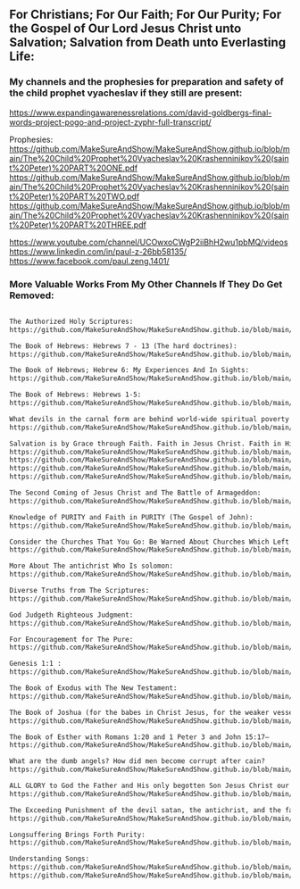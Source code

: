 ## For Christians; For Our Faith; For Our Purity; For the Gospel of Our Lord Jesus Christ unto Salvation; Salvation from Death unto Everlasting Life:

### My channels and the prophesies for preparation and safety of the child prophet vyacheslav if they still are present:
https://www.expandingawarenessrelations.com/david-goldbergs-final-words-project-pogo-and-project-zyphr-full-transcript/

Prophesies:
https://github.com/MakeSureAndShow/MakeSureAndShow.github.io/blob/main/The%20Child%20Prophet%20Vyacheslav%20Krashenninikov%20(saint%20Peter)%20PART%20ONE.pdf
https://github.com/MakeSureAndShow/MakeSureAndShow.github.io/blob/main/The%20Child%20Prophet%20Vyacheslav%20Krashenninikov%20(saint%20Peter)%20PART%20TWO.pdf
https://github.com/MakeSureAndShow/MakeSureAndShow.github.io/blob/main/The%20Child%20Prophet%20Vyacheslav%20Krashenninikov%20(saint%20Peter)%20PART%20THREE.pdf

https://www.youtube.com/channel/UCOwxoCWgP2iiBhH2wu1pbMQ/videos
https://www.linkedin.com/in/paul-z-26bb58135/
https://www.facebook.com/paul.zeng.1401/

### More Valuable Works From My Other Channels If They Do Get Removed:

```markdown

The Authorized Holy Scriptures:
https://github.com/MakeSureAndShow/MakeSureAndShow.github.io/blob/main/The%20Authorized%20Holy%20Scriptures.pdf

The Book of Hebrews: Hebrews 7 - 13 (The hard doctrines): 
https://github.com/MakeSureAndShow/MakeSureAndShow.github.io/blob/main/The%20Book%20of%20Hebrews_%20Hebrews%207%20-%2013%20(The%20hard%20doctrines).pdf

The Book of Hebrews; Hebrew 6: My Experiences And In Sights:
https://github.com/MakeSureAndShow/MakeSureAndShow.github.io/blob/main/The%20Book%20of%20Hebrews%3B%20Herews%206_%20My%20Experience.pdf

The Book of Hebrews: Hebrews 1-5:
https://github.com/MakeSureAndShow/MakeSureAndShow.github.io/blob/main/The%20Book%20of%20Hebrews_%20Hebrews%201-5.pdf

What devils in the carnal form are behind world-wide spiritual poverty which manifests in the earthly visible torment of children unawares? what are the false jews which use sorcery and lies to gain advantage with True Faith in Jesus Christ:
https://github.com/MakeSureAndShow/MakeSureAndShow.github.io/blob/main/What%20devils%20in%20the%20carnal%20form%20are%20behind%20world-wide%20spiritual%20poverty%20which%20manifests%20in%20the%20earthly%20visible%20torment%20of%20children%20unawares_%20what%20are%20the%20false%20jews%20which%20use%20sorcery%20and%20lies%20to%20gain%20advantage%20with%20True%20Faith%20in%20Jesus%20Ch%20(2).pdf

Salvation is by Grace through Faith. Faith in Jesus Christ. Faith in His Resurrection. (Read For Saving Your Own Life): 
https://github.com/MakeSureAndShow/MakeSureAndShow.github.io/blob/main/What%20to%20do%20after%20being%20saved%20(Jul%207_%20Complete%3B%201a).pdf
https://github.com/MakeSureAndShow/MakeSureAndShow.github.io/blob/main/What%20to%20do%20after%20being%20saved%20(Jul%207_%20Complete%3B%201b).pdf
https://github.com/MakeSureAndShow/MakeSureAndShow.github.io/blob/main/What%20to%20do%20after%20being%20saved%20(Jul%207_%20Complete%3B%202).pdf
https://github.com/MakeSureAndShow/MakeSureAndShow.github.io/blob/main/What%20to%20do%20after%20being%20saved%20(pt.4).pdf

The Second Coming of Jesus Christ and The Battle of Armageddon:
https://github.com/MakeSureAndShow/MakeSureAndShow.github.io/blob/main/The%20Second%20Coming%20of%20Jesus%20Christ%20and%20Particular%20Prophesies%20of%20Saint%20Peter%20(Vyacheslav%20Krashenninikov%E2%80%99s%20Chronicles%20from%20His%20Mother)_.pdf

Knowledge of PURITY and Faith in PURITY (The Gospel of John):
https://github.com/MakeSureAndShow/MakeSureAndShow.github.io/blob/main/The%20Gospel%20of%20John%20and%20My%20Understanding%20of%20Faith%20(1).pdf

Consider the Churches That You Go: Be Warned About Churches Which Left The First Love and First Works of Winning Souls (Proberbs 11:30)
https://github.com/MakeSureAndShow/MakeSureAndShow.github.io/blob/main/Consider%20The%20Churches%20You%20Go%20To_.pdf

More About The antichrist Who Is solomon: 
https://github.com/MakeSureAndShow/MakeSureAndShow.github.io/blob/main/The%20antichrist%20which%20is%20solomon%2C%20the%20daughter%20of%20pharaoh%20which%20created%20it.pdf

Diverse Truths from The Scriptures:
https://github.com/MakeSureAndShow/MakeSureAndShow.github.io/blob/main/Diverse%20Truths%20from%20The%20Scriptures.pdf

God Judgeth Righteous Judgment:
https://github.com/MakeSureAndShow/MakeSureAndShow.github.io/blob/main/God%20Judgeth%20Righteous%20Judgment%20(Why%20and%20How).pdf

For Encouragement for The Pure:
https://github.com/MakeSureAndShow/MakeSureAndShow.github.io/blob/main/For%20Encouragement%20for%20The%20PURE.pdf

Genesis 1:1 :
https://github.com/MakeSureAndShow/MakeSureAndShow.github.io/blob/main/Genesis%201_1.pdf

The Book of Exodus with The New Testament:
https://github.com/MakeSureAndShow/MakeSureAndShow.github.io/blob/main/The%20Book%20of%20Exodus%20with%20The%20New%20Testament_.pdf

The Book of Joshua (for the babes in Christ Jesus, for the weaker vessels):
https://github.com/MakeSureAndShow/MakeSureAndShow.github.io/blob/main/The%20Book%20of%20Joshua%20(for%20the%20babes%20in%20Christ%20Jesus%2C%20for%20the%20weaker%20vessels)_.pdf

The Book of Esther with Romans 1:20 and 1 Peter 3 and John 15:17–
https://github.com/MakeSureAndShow/MakeSureAndShow.github.io/blob/main/The%20Book%20of%20Esther%20with%20Romans%201_20%20and%201%20Peter%203%20and%20John%2015_17%E2%80%93%20_.pdf

What are the dumb angels? How did men become corrupt after cain?
https://github.com/MakeSureAndShow/MakeSureAndShow.github.io/blob/main/What%20are%20the%20dumb%20angels_%20How%20did%20men%20become%20corrupt%20after%20cain_.pdf

ALL GLORY to God the Father and His only begotten Son Jesus Christ our Master Everlasting! The angels do rejoice!
https://github.com/MakeSureAndShow/MakeSureAndShow.github.io/blob/main/All%20Glory%20to%20God%20the%20Father%20and%20His%20only%20begotten%20Son%20Jesus%20Christ%20our%20Master%20Everlasting!%20The%20angels%20do%20rejoice!.pdf

The Exceeding Punishment of the devil satan, the antichrist, and the false prophet:
https://github.com/MakeSureAndShow/MakeSureAndShow.github.io/blob/main/The%20Exceeding%20Punishment%20of%20the%20devil%20satan%2C%20the%20antichrist%2C%20and%20the%20false%20prophet%20(1).pdf

Longsuffering Brings Forth Purity:
https://github.com/MakeSureAndShow/MakeSureAndShow.github.io/blob/main/Longsuffering%20Brings%20Forth%20Purity.pdf

Understanding Songs:
https://github.com/MakeSureAndShow/MakeSureAndShow.github.io/blob/main/Understanding%20Songs%201.pdf
https://github.com/MakeSureAndShow/MakeSureAndShow.github.io/blob/main/Beautiful%20Poetry%20and%20Songs%20by%20Joolzmusic.pdf
```
